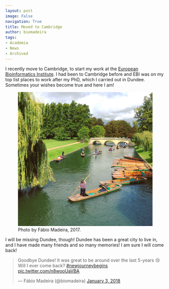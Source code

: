 ```yaml
---
layout: post
image: False
navigation: True
title: Moved to Cambridge
author: biomadeira
tags:
- Academia
- News
- Archived
---
```


I recently move to Cambridge, to start my work at the [European Bioinformatics Institute](https://www.ebi.ac.uk/).
I had been to Cambridge before and EBI was on my top list places to work after my PhD, 
which I carried out in Dundee. Sometimes your wishes become true and here I am! 

<figure class="kg-card kg-image-card kg-width-wide kg-card-hascaption">
    <img src="assets/images/IMG_2894_Original.jpg" class="kg-image" alt="Cambridge Cam">
    <figcaption>Photo by Fábio Madeira, 2017.</figcaption>
</figure>

I will be missing Dundee, though! Dundee has been a great city to live in, and I have made many friends
and so many memories! I am sure I will come back!

<blockquote class="twitter-tweet"><p lang="en" dir="ltr">Goodbye Dundee! It was great to be around over the 
last 5-years 😢 Will I ever come back? 
<a href="https://twitter.com/hashtag/newjourneybegins?src=hash&amp;ref_src=twsrc%5Etfw">#newjourneybegins</a> 
<a href="https://t.co/n8wooUaVBA">pic.twitter.com/n8wooUaVBA</a></p>&mdash; Fábio Madeira (@biomadeira) 
<a href="https://twitter.com/biomadeira/status/948654371193151488?ref_src=twsrc%5Etfw">January 3, 2018
</a></blockquote> <script async src="https://platform.twitter.com/widgets.js" charset="utf-8"></script>




